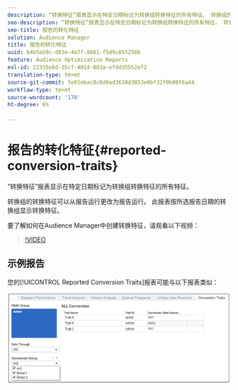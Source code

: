 ```yaml
---
description: “转换特征”报表显示在特定日期标记为转换组转换特征的所有特征。 转换组的转换特征可以从报告运行更改为报告运行。 此报表按所选报告日期的转换组显示转换特征。
seo-description: “转换特征”报表显示在特定日期标记为转换组转换特征的所有特征。 转换组的转换特征可以从报告运行更改为报告运行。 此报表按所选报告日期的转换组显示转换特征。
seo-title: 报告的转化特征
solution: Audience Manager
title: 报告的转化特征
uuid: b4b5eb9c-d83e-4e7f-8661-f5d9c855258b
feature: Audience Optimization Reports
exl-id: 22335e8d-35cf-4014-803a-efdd35552ef2
translation-type: tm+mt
source-git-commit: fe01ebac8c0d0ad3630d3853e0bf32f0b00f6a44
workflow-type: tm+mt
source-wordcount: '178'
ht-degree: 6%

---
```


# 报告的转化特征{#reported-conversion-traits}

“转换特征”报表显示在特定日期标记为转换组转换特征的所有特征。

转换组的转换特征可以从报告运行更改为报告运行。 此报表按所选报告日期的转换组显示转换特征。

要了解如何在Audience Manager中创建转换特征，请观看以下视频：

>[!VIDEO](https://video.tv.adobe.com/v/23431/)

## 示例报告

您的[!UICONTROL Reported Conversion Traits]报表可能与以下报表类似：

![](assets/reported-conversion-traits.png)
